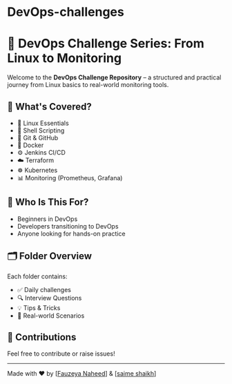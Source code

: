 # DevOps-challenges
# 🚀 DevOps Challenge Series: From Linux to Monitoring

Welcome to the **DevOps Challenge Repository** – a structured and practical journey from Linux basics to real-world monitoring tools.

## 📌 What's Covered?
- 🐧 Linux Essentials
- 🔁 Shell Scripting
- 🔧 Git & GitHub
- 🐳 Docker
- ⚙️ Jenkins CI/CD
- ☁️ Terraform
- ☸️ Kubernetes
- 📊 Monitoring (Prometheus, Grafana)

## 🎯 Who Is This For?
- Beginners in DevOps
- Developers transitioning to DevOps
- Anyone looking for hands-on practice

## 🗂️ Folder Overview
Each folder contains:
- ✅ Daily challenges
- 🔍 Interview Questions
- 💡 Tips & Tricks
- 🧠 Real-world Scenarios

## 📢 Contributions
Feel free to contribute or raise issues!

---

Made with ❤️ by [[Fauzeya Naheed](https://www.linkedin.com/in/fauzeya-naheed)] & [[saime shaikh](https://www.linkedin.com/in/saim-shaikh-devops/)]

